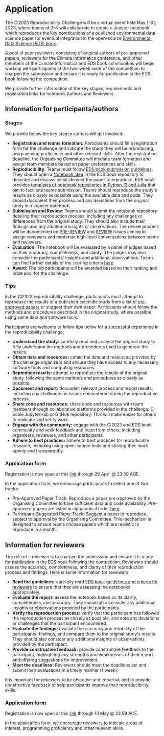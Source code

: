 # Application
The CI2023 Reproducibility Challenge will be a virtual event held May 1-31, 2023, where teams of 2-4 will collaborate to create a Jupyter notebook which reproduces the key contributions of a published environmental data science paper for eventual integration in the open-source [Environmental Data Science (EDS) book](https://edsbook.org/). 

A pool of peer reviewers consisting of original authors of pre-approved papers, reviewers for the Climate Informatics conference, and other members of the Climate Informatics and EDS book communities will begin working with participants at the two-week mark of the competition to sharpen the submission and ensure it is ready for publication in the EDS book following the competition.

We provide further information of the key stages, requirements and registration links for notebook Authors and Reviewers.

## Information for participants/authors

### Stages
We provide below the key stages authors will get involved:

* **Registration and teams formation:** Participants should fill a registration form for the challenge and indicate the study they will be reproducing, programming proficiency and other relevant skills. After the registration deadline, the Organising Committee will mediate team formation and assign team members based on paper preferences and skills.
* **Reproducibility:** Teams must follow [EDS book submission guidelines](https://edsbook.org/publishing/guidelines.html#guidelines-for-eds-book-notebooks). They should open a [Notebook Idea](https://edsbook.org/publishing/guidelines/guidelines-authors.html#notebook-idea) in the EDS book repository to describe and discuss initial ideas of the paper to reproduce. EDS book provides [templates of notebook repositories in Python, R and Julia](https://edsbook.org/publishing/guidelines/guidelines-authors.html#notebook-repository) that aim to facilitate teams submission. Teams should reproduce the study's results as closely as possible using the available data and code. They should document their process and any deviations from the original study in a Jupyter notebook.
* **Submission and Review:** Teams should submit the notebook repository detailing their reproduction process, including any challenges or differences from the original study. They should also include their findings and any additional insights or observations. The review process will be documented on [PRE-REVIEW](https://edsbook.org/publishing/guidelines/guidelines-authors.html#pre-review) and [REVIEW](https://edsbook.org/publishing/guidelines/guidelines-authors.html#review) issues aiming to assign reviewers and moderate high-level conversations between teams and reviewers. 
* **Evaluation:** The notebook will be evaluated by a panel of judges based on their accuracy, completeness, and clarity. The judges may also consider the participants' insights and additional observations. Teams can find further details of the scoring criteria [here](details-judging).
* **Award:** The top participants will be awarded based on their ranking and prize pool for the challenge.

### Tips
In the CI2023 reproducibility challenge, participants must attempt to reproduce the results of a published scientific study from a list of [pre-approved papers](https://docs.google.com/spreadsheets/d/1fKmt3B5RJjJ0V0CfUksNQr2rZVCkxOO015b_2fwOzpg/edit?usp=sharing) or suggest their own paper. Participants should follow the methods and procedures described in the original study, where possible using same data and software tools.

Participants are welcome to follow tips below for a successful experience in the reproducibility challenge:
* **Understand the study:** carefully read and analyse the original study to fully understand the methods and procedures used to generate the results.
* **Obtain data and resources:** obtain the data and resources provided by the challenge organizers and ensure they have access to any necessary software tools and computing resources. 
* **Reproduce results:** attempt to reproduce the results of the original study, following the same methods and procedures as closely as possible.
* **Document and report:** document relevant process and report results, including any challenges or issues encountered during the reproduction process.
* **Share code and resources:** share code and resources with team members through collaborative platforms provided in the challenge: C-Scale JupyterHub or GitHub repository. This will make easier for others to replicate and verify work.
* **Engage with the community:** engage with the CI2023 and EDS book community and seek feedback and input from others, including organisers, reviewers, and other participants.
* **Adhere to best practices:** adhere to best practices for reproducible research, including using open-source tools and sharing their work openly and transparently.

### Application form
Registration is now open at this [link](https://forms.gle/ixRizjFYP3BxycEfA) through 29 April @ 23:59 AOE.

In the application form, we encourage participants to select one of two tracks:

* Pre-Approved Paper Track: Reproduce a paper pre-approved by the Organising Committee to have sufficient data and code availability. Pre-approved papers are listed in alphabetical order [here](https://docs.google.com/spreadsheets/d/1fKmt3B5RJjJ0V0CfUksNQr2rZVCkxOO015b_2fwOzpg/edit?usp=sharing).
* Participant-Suggested Paper Track: Suggest a paper to reproduce, subject to approval by the Organising Committee. This mechanism is designed to ensure teams choose papers which are realistic to reproduce in a month.

## Information for reviewers
The role of a reviewer is to sharpen the submission and ensure it is ready for publication in the EDS book following the competition. 
Reviewers should assess the accuracy, completeness, and clarity of their reproduction process and findings. 
Here is some information for reviewers:

* **Read the guidelines:** carefully read [EDS book guidelines and criteria for reviewers](https://edsbook.org/publishing/guidelines/guidelines-reviewers.html) to ensure that they are assessing the notebooks appropriately. 
* **Evaluate the report:** assess the notebook based on its clarity, completeness, and accuracy. They should also consider any additional insights or observations provided by the participants. 
* **Verify the reproduction process:** verify that the participant has followed the reproduction process as closely as possible, and note any deviations or challenges that the participant encountered.
* **Evaluate the findings:** evaluate the accuracy and reliability of the participants' findings, and compare them to the original study's results. They should also consider any additional insights or observations provided by the participant. 
* **Provide constructive feedback:** provide constructive feedback to the participant, highlighting any strengths and weaknesses of their report and offering suggestions for improvement.
* **Meet the deadlines:** Reviewers should meet the deadlines set and submit their evaluations in a timely manner (1 week).

It is important for reviewers to be objective and impartial, and to provide constructive feedback to help participants improve their reproducibility skills. 

### Application form
Registration is now open at this [link](https://forms.gle/ixRizjFYP3BxycEfA) through 13 May @ 23:59 AOE.

In the application form, we encourage reviewers to indicate areas of interest, programming proficiency and other relevant skills.